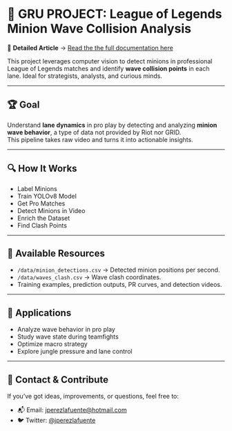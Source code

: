 # 🧠 GRU PROJECT: League of Legends Minion Wave Collision Analysis

📄 **Detailed Article** → [Read the the full documentation here](docs/index.md)

This project leverages computer vision to detect minions in professional League of Legends matches and identify **wave collision points** in each lane. Ideal for strategists, analysts, and curious minds.

---

## 🏆 Goal

Understand **lane dynamics** in pro play by detecting and analyzing **minion wave behavior**, a type of data not provided by Riot nor GRID.  
This pipeline takes raw video and turns it into actionable insights.  

---

## 🔍 How It Works

- Label Minions  
- Train YOLOv8 Model
- Get Pro Matches  
- Detect Minions in Video  
- Enrich the Dataset  
- Find Clash Points  

---

## 🧾 Available Resources

- `/data/minion_detections.csv` → Detected minion positions per second.  
- `/data/waves_clash.csv` → Wave clash coordinates.
- Training examples, prediction outputs, PR curves, and detection videos.

---

## 📌 Applications

- Analyze wave behavior in pro play  
- Study wave state during teamfights  
- Optimize macro strategy  
- Explore jungle pressure and lane control

---

## 💬 Contact & Contribute

If you’ve got ideas, improvements, or questions, feel free to:  
- 📬 Email: [jperezlafuente@hotmail.com](mailto:jperezlafuente@hotmail.com)  
- 🐦 Twitter: [@jperezlafuente](https://twitter.com/jperezlafuente)

